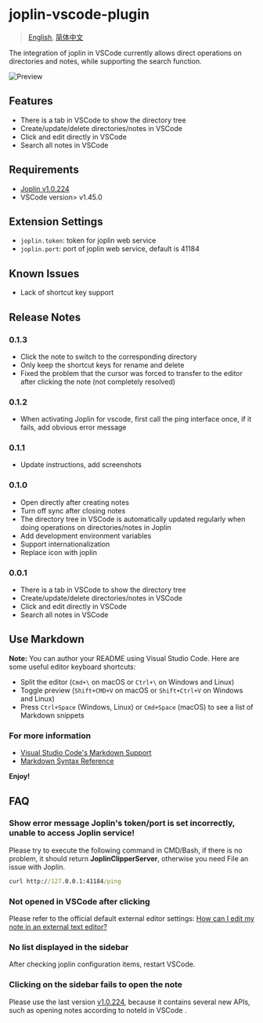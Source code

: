 # joplin-vscode-plugin

> [English](https://github.com/rxliuli/joplin-vscode-plugin/blob/master/README.md), [简体中文](https://github.com/rxliuli/joplin-vscode-plugin/blob/master/README.ZH_CN.md)

The integration of joplin in VSCode currently allows direct operations on directories and notes, while supporting the search function.

![Preview](https://cdn.jsdelivr.net/gh/rxliuli/img-bed/20200623085740.png)

## Features

- There is a tab in VSCode to show the directory tree
- Create/update/delete directories/notes in VSCode
- Click and edit directly in VSCode
- Search all notes in VSCode

## Requirements

- [Joplin v1.0.224](https://github.com/laurent22/joplin/releases/tag/v1.0.224)
- VSCode version> v1.45.0

## Extension Settings

- `joplin.token`: token for joplin web service
- `joplin.port`: port of joplin web service, default is 41184

## Known Issues

- Lack of shortcut key support

## Release Notes

### 0.1.3

- Click the note to switch to the corresponding directory
- Only keep the shortcut keys for rename and delete
- Fixed the problem that the cursor was forced to transfer to the editor after clicking the note (not completely resolved)

### 0.1.2

- When activating Joplin for vscode, first call the ping interface once, if it fails, add obvious error message

### 0.1.1

- Update instructions, add screenshots

### 0.1.0

- Open directly after creating notes
- Turn off sync after closing notes
- The directory tree in VSCode is automatically updated regularly when doing operations on directories/notes in Joplin
- Add development environment variables
- Support internationalization
- Replace icon with joplin

### 0.0.1

- There is a tab in VSCode to show the directory tree
- Create/update/delete directories/notes in VSCode
- Click and edit directly in VSCode
- Search all notes in VSCode

## Use Markdown

**Note:** You can author your README using Visual Studio Code. Here are some useful editor keyboard shortcuts:

- Split the editor (`Cmd+\` on macOS or `Ctrl+\` on Windows and Linux)
- Toggle preview (`Shift+CMD+V` on macOS or `Shift+Ctrl+V` on Windows and Linux)
- Press `Ctrl+Space` (Windows, Linux) or `Cmd+Space` (macOS) to see a list of Markdown snippets

### For more information

- [Visual Studio Code's Markdown Support](http://code.visualstudio.com/docs/languages/markdown)
- [Markdown Syntax Reference](https://help.github.com/articles/markdown-basics/)

**Enjoy!**

## FAQ

### Show error message **Joplin's token/port is set incorrectly, unable to access Joplin service!**

Please try to execute the following command in CMD/Bash, if there is no problem, it should return **JoplinClipperServer**, otherwise you need File an issue with Joplin.

```cmd
curl http://127.0.0.1:41184/ping
```

### Not opened in VSCode after clicking

Please refer to the official default external editor settings: [How can I edit my note in an external text editor?](https://joplinapp.org/faq/#how-can-i-edit-my-note-in-an-external-text-editor)

### No list displayed in the sidebar

After checking joplin configuration items, restart VSCode.

### Clicking on the sidebar fails to open the note

Please use the last version [v1.0.224](https://github.com/laurent22/joplin/releases/tag/v1.0.224), because it contains several new APIs, such as opening notes according to noteId in VSCode .
